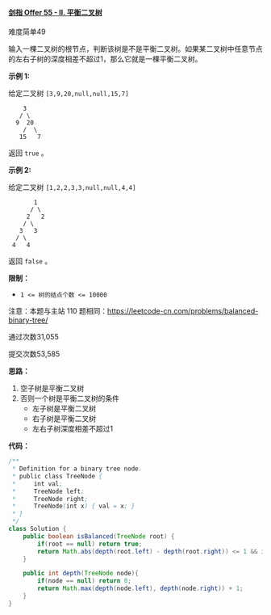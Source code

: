 #### [剑指 Offer 55 - II. 平衡二叉树](https://leetcode-cn.com/problems/ping-heng-er-cha-shu-lcof/)

难度简单49

输入一棵二叉树的根节点，判断该树是不是平衡二叉树。如果某二叉树中任意节点的左右子树的深度相差不超过1，那么它就是一棵平衡二叉树。

 

**示例 1:**

给定二叉树 `[3,9,20,null,null,15,7]`

```
    3
   / \
  9  20
    /  \
   15   7
```

返回 `true` 。

**示例 2:**

给定二叉树 `[1,2,2,3,3,null,null,4,4]`

```
       1
      / \
     2   2
    / \
   3   3
  / \
 4   4
```

返回 `false` 。

 

**限制：**

- `1 <= 树的结点个数 <= 10000`

注意：本题与主站 110 题相同：https://leetcode-cn.com/problems/balanced-binary-tree/

 

通过次数31,055

提交次数53,585



**思路：**

1. 空子树是平衡二叉树
2. 否则一个树是平衡二叉树的条件
   - 左子树是平衡二叉树
   - 右子树是平衡二叉树
   - 左右子树深度相差不超过1

**代码：**

```java
/**
 * Definition for a binary tree node.
 * public class TreeNode {
 *     int val;
 *     TreeNode left;
 *     TreeNode right;
 *     TreeNode(int x) { val = x; }
 * }
 */
class Solution {
    public boolean isBalanced(TreeNode root) {
        if(root == null) return true;
        return Math.abs(depth(root.left) - depth(root.right)) <= 1 && isBalanced(root.left) && isBalanced(root.right);
    }

    public int depth(TreeNode node){
        if(node == null) return 0;
        return Math.max(depth(node.left), depth(node.right)) + 1;
    }
}
```


